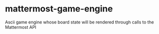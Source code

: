 # mattermost-game-engine
Ascii game engine whose board state will be rendered through calls to the Mattermost API
